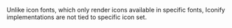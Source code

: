 Unlike icon fonts, which only render icons available in specific fonts, Iconify implementations are not tied to specific icon set.

